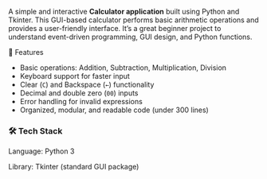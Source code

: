 
A simple and interactive **Calculator application** built using Python and Tkinter. This GUI-based calculator performs basic arithmetic operations and provides a user-friendly interface. It’s a great beginner project to understand event-driven programming, GUI design, and Python functions.

🚀 Features

* Basic operations: Addition, Subtraction, Multiplication, Division
* Keyboard support for faster input
* Clear (`C`) and Backspace (`←`) functionality
* Decimal and double zero (`00`) inputs
* Error handling for invalid expressions
* Organized, modular, and readable code (under 300 lines)

### 🛠️ Tech Stack

Language: Python 3

Library: Tkinter (standard GUI package)

